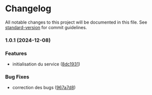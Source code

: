 # Changelog

All notable changes to this project will be documented in this file. See [standard-version](https://github.com/conventional-changelog/standard-version) for commit guidelines.

### 1.0.1 (2024-12-08)


### Features

* initialisation du service ([8dc1931](https://github.com/Horus-Turboss-Finance/flux-lib_micro-service/commit/8dc1931c034db8c2626664352d37ffd93e653c11))


### Bug Fixes

* correction des bugs ([967a7d8](https://github.com/Horus-Turboss-Finance/flux-lib_micro-service/commit/967a7d8aba541cf2eee0fe8ab4d203bbbaf63dc5))
